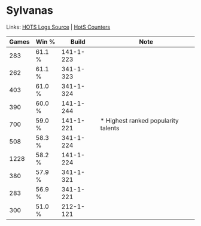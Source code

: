 # Sylvanas

Links: [HOTS Logs Source](https://www.hotslogs.com/Sitewide/HeroDetails?Hero=Sylvanas) | [HotS Counters](http://hotscounters.com/#/hero/Sylvanas)

Games  | Win %  | Build     | Note
-----  | -----  | -----     | ----
283    | 61.1 % | 141-1-223 | 
262    | 61.1 % | 341-1-323 | 
403    | 61.0 % | 341-1-324 | 
390    | 60.0 % | 141-1-244 | 
700    | 59.0 % | 141-1-221 | * Highest ranked popularity talents
508    | 58.3 % | 341-1-224 | 
1228   | 58.2 % | 141-1-224 | 
380    | 57.9 % | 341-1-321 | 
283    | 56.9 % | 341-1-221 | 
300    | 51.0 % | 212-1-121 | 
